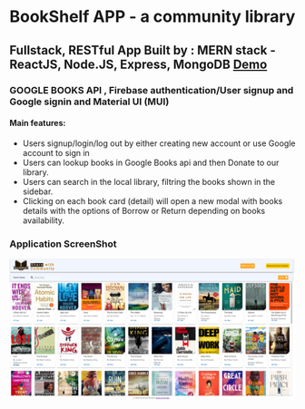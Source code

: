 # BookShelf APP - a community library

## Fullstack, RESTful App Built by : MERN stack - ReactJS, Node.JS, Express, MongoDB <a href="https://bookshelf-client-six.vercel.app/"> Demo </a> 

### GOOGLE BOOKS API , Firebase authentication/User signup and Google signin and Material UI (MUI)

#### Main features:

- Users signup/login/log out by either creating new account or use Google account to sign in
- Users can lookup books in Google Books api and then Donate to our library.
- Users can search in the local library, filtring the books shown in the sidebar.
- Clicking on each book card (detail) will open a new modal with books details with the options of Borrow or Return depending on books availability.


### Application ScreenShot

![Screenshot](bookshelf_ss.png)
